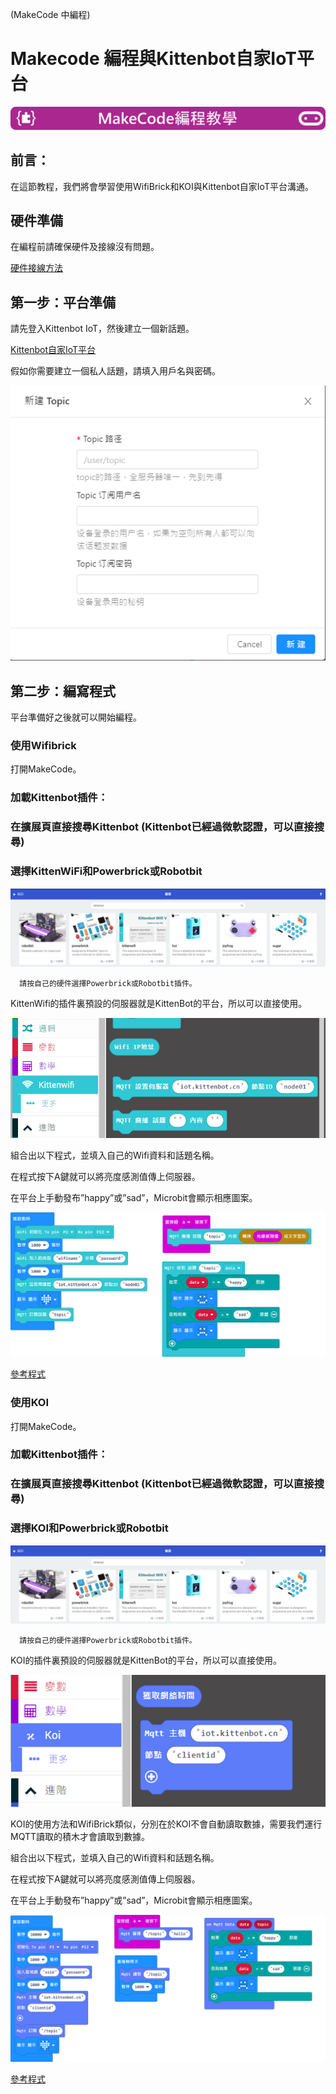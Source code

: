 (MakeCode 中編程)

# Makecode 編程與Kittenbot自家IoT平台

![](../../functional_module/PWmodules/images/mcbanner.png)

## 前言：

在這節教程，我們將會學習使用WifiBrick和KOI與Kittenbot自家IoT平台溝通。

## 硬件準備

在編程前請確保硬件及接線沒有問題。

[硬件接線方法](../wifibrick/Wifibrick_intro.md#id5)


## 第一步：平台準備

請先登入Kittenbot IoT，然後建立一個新話題。

[Kittenbot自家IoT平台](https://iot.kittenbot.cn/)

假如你需要建立一個私人話題，請填入用戶名與密碼。

![](./iotimage/kittenbot_1.png)

## 第二步：編寫程式

平台準備好之後就可以開始編程。

### 使用Wifibrick

打開MakeCode。

### 加載Kittenbot插件：

### 在擴展頁直接搜尋Kittenbot (Kittenbot已經過微軟認證，可以直接搜尋)

### 選擇KittenWiFi和Powerbrick或Robotbit

![](./iotimage/wifi_search.png)

      請按自己的硬件選擇Powerbrick或Robotbit插件。


KittenWifi的插件裏預設的伺服器就是KittenBot的平台，所以可以直接使用。

![](./iotimage/kittenbot_2.png)

組合出以下程式，並填入自己的Wifi資料和話題名稱。

在程式按下A鍵就可以將亮度感測值傳上伺服器。

在平台上手動發布”happy”或”sad”，Microbit會顯示相應圖案。

![](./iotimage/kittenbot_3.png)

[參考程式](https://makecode.microbit.org/_D4J7wX7uRhtV)

### 使用KOI

打開MakeCode。

### 加載Kittenbot插件：

### 在擴展頁直接搜尋Kittenbot (Kittenbot已經過微軟認證，可以直接搜尋)

### 選擇KOI和Powerbrick或Robotbit

![](./iotimage/wifi_search.png)

      請按自己的硬件選擇Powerbrick或Robotbit插件。

KOI的插件裏預設的伺服器就是KittenBot的平台，所以可以直接使用。

![](./iotimage/kittenbot_5.png)

KOI的使用方法和WifiBrick類似，分別在於KOI不會自動讀取數據，需要我們運行MQTT讀取的積木才會讀取到數據。

組合出以下程式，並填入自己的Wifi資料和話題名稱。

在程式按下A鍵就可以將亮度感測值傳上伺服器。

在平台上手動發布”happy”或”sad”，Microbit會顯示相應圖案。

![](./iotimage/kittenbot_4.png)

[參考程式](https://makecode.microbit.org/_9xm455btKcPi)